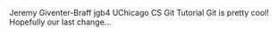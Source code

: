 Jeremy Giventer-Braff
jgb4
UChicago CS Git Tutorial
Git is pretty cool!
Hopefully our last change...
